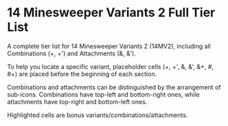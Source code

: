 # 14 Minesweeper Variants 2 Full Tier List

A complete tier list for 14 Minesweeper Variants 2 (14MV2), including all Combinations (+, +') and Attachments (&, &').

To help you locate a specific variant, placeholder cells (+, +', &, &', &+, #, #+) are placed before the beginning of each section.

Combinations and attachments can be distinguished by the arrangement of sub-icons. Combinations have top-left and bottom-right ones, while attachments have top-right and bottom-left ones.

Highlighted cells are bonus variants/combinations/attachments.